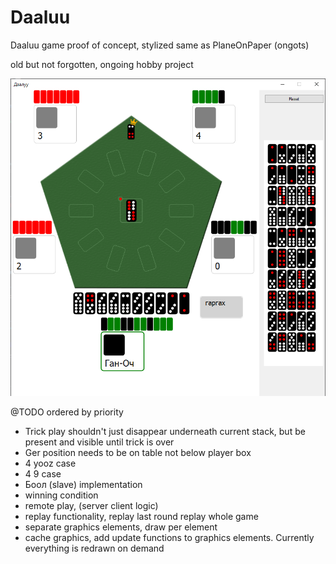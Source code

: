 # Daaluu

Daaluu game proof of concept, stylized same as PlaneOnPaper (ongots)

old but not forgotten, ongoing hobby project

![screen shot](https://github.com/ganoch/daaluu/blob/master/c%23.vs2010/current.png)

@TODO ordered by priority
* Trick play shouldn't just disappear underneath current stack, but be present and visible until trick is over
* Ger position needs to be on table not below player box
* 4 yooz case
* 4 9 case
* Боол (slave) implementation
* winning condition
* remote play, (server client logic)
* replay functionality, replay last round replay whole game
* separate graphics elements, draw per element
* cache graphics, add update functions to graphics elements. Currently everything is redrawn on demand

